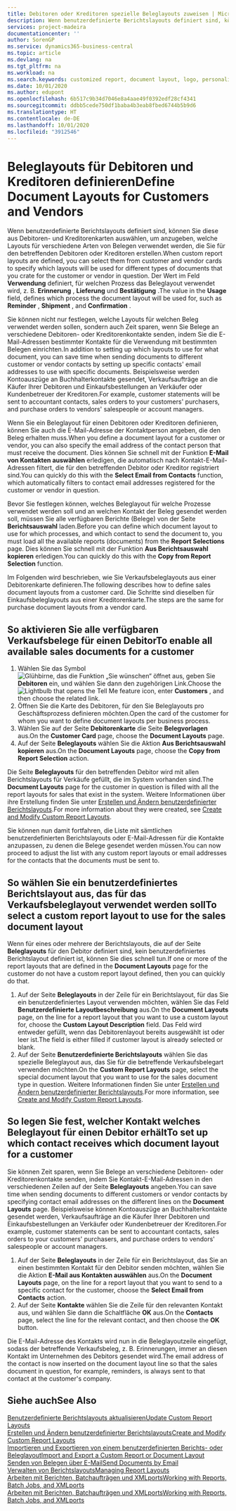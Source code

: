```yaml
---
title: Debitoren oder Kreditoren spezielle Beleglayouts zuweisen | Microsoft Docs
description: Wenn benutzerdefinierte Berichtslayouts definiert sind, können Sie diese aus Debitoren- und Kreditorenkarten auswählen, um anzugeben, dass die ausgewählten Layouts für Belege verwendet werden, die Sie für den betreffenden Debitoren oder Kreditoren erstellen.
services: project-madeira
documentationcenter: ''
author: SorenGP
ms.service: dynamics365-business-central
ms.topic: article
ms.devlang: na
ms.tgt_pltfrm: na
ms.workload: na
ms.search.keywords: customized report, document layout, logo, personalize
ms.date: 10/01/2020
ms.author: edupont
ms.openlocfilehash: 6b517c9b34d7046e8a4aae49f0392edf28cf4341
ms.sourcegitcommit: ddbb5cede750df1baba4b3eab8fbed6744b5b9d6
ms.translationtype: HT
ms.contentlocale: de-DE
ms.lasthandoff: 10/01/2020
ms.locfileid: "3912546"
---
```

# <a name="define-document-layouts-for-customers-and-vendors"></a><span data-ttu-id="9fafd-103">Beleglayouts für Debitoren und Kreditoren definieren</span><span class="sxs-lookup"><span data-stu-id="9fafd-103">Define Document Layouts for Customers and Vendors</span></span>
<span data-ttu-id="9fafd-104">Wenn benutzerdefinierte Berichtslayouts definiert sind, können Sie diese aus Debitoren- und Kreditorenkarten auswählen, um anzugeben, welche Layouts für verschiedene Arten von Belegen verwendet werden, die Sie für den betreffenden Debitoren oder Kreditoren erstellen.</span><span class="sxs-lookup"><span data-stu-id="9fafd-104">When custom report layouts are defined, you can select them from customer and vendor cards to specify which layouts will be used for different types of documents that you crate for the customer or vendor in question.</span></span> <span data-ttu-id="9fafd-105">Der Wert im Feld **Verwendung** definiert, für welchen Prozess das Beleglayout verwendet wird, z. B. **Erinnerung** , **Lieferung** und **Bestätigung** .</span><span class="sxs-lookup"><span data-stu-id="9fafd-105">The value in the **Usage** field, defines which process the document layout will be used for, such as **Reminder** , **Shipment** , and **Confirmation** .</span></span>

<span data-ttu-id="9fafd-106">Sie können nicht nur festlegen, welche Layouts für welchen Beleg verwendet werden sollen, sondern auch Zeit sparen, wenn Sie Belege an verschiedene Debitoren- oder Kreditorenkontakte senden, indem Sie die E-Mail-Adressen bestimmter Kontakte für die Verwendung mit bestimmten Belegen einrichten.</span><span class="sxs-lookup"><span data-stu-id="9fafd-106">In addition to setting up which layouts to use for what document, you can save time when sending documents to different customer or vendor contacts by setting up specific contacts' email addresses to use with specific documents.</span></span> <span data-ttu-id="9fafd-107">Beispielsweise werden Kontoauszüge an Buchhalterkontakte gesendet, Verkaufsaufträge an die Käufer Ihrer Debitoren und Einkaufsbestellungen an Verkäufer oder Kundenbetreuer der Kreditoren.</span><span class="sxs-lookup"><span data-stu-id="9fafd-107">For example, customer statements will be sent to accountant contacts, sales orders to your customers' purchasers, and purchase orders to vendors' salespeople or account managers.</span></span>

<span data-ttu-id="9fafd-108">Wenn Sie ein Beleglayout für einen Debitoren oder Kreditoren definieren, können Sie auch die E-Mail-Adresse der Kontaktperson angeben, die den Beleg erhalten muss.</span><span class="sxs-lookup"><span data-stu-id="9fafd-108">When you define a document layout for a customer or vendor, you can also specify the email address of the contact person that must receive the document.</span></span> <span data-ttu-id="9fafd-109">Dies können Sie schnell mit der Funktion **E-Mail von Kontakten auswählen** erledigen, die automatisch nach Kontakt-E-Mail-Adressen filtert, die für den betreffenden Debitor oder Kreditor registriert sind.</span><span class="sxs-lookup"><span data-stu-id="9fafd-109">You can quickly do this with the **Select Email from Contacts** function, which automatically filters to contact email addresses registered for the customer or vendor in question.</span></span>

<span data-ttu-id="9fafd-110">Bevor Sie festlegen können, welches Beleglayout für welche Prozesse verwendet werden soll und an welchen Kontakt der Beleg gesendet werden soll, müssen Sie alle verfügbaren Berichte (Belege) von der Seite **Berichtsauswahl** laden.</span><span class="sxs-lookup"><span data-stu-id="9fafd-110">Before you can define which document layout to use for which processes, and which contact to send the document to, you must load all the available reports (documents) from the **Report Selections** page.</span></span> <span data-ttu-id="9fafd-111">Dies können Sie schnell mit der Funktion **Aus Berichtsauswahl kopieren** erledigen.</span><span class="sxs-lookup"><span data-stu-id="9fafd-111">You can quickly do this with the **Copy from Report Selection** function.</span></span>

<span data-ttu-id="9fafd-112">Im Folgenden wird beschrieben, wie Sie Verkaufsbeleglayouts aus einer Debitorenkarte definieren.</span><span class="sxs-lookup"><span data-stu-id="9fafd-112">The following describes how to define sales document layouts from a customer card.</span></span> <span data-ttu-id="9fafd-113">Die Schritte sind dieselben für Einkaufsbeleglayouts aus einer Kreditorenkarte.</span><span class="sxs-lookup"><span data-stu-id="9fafd-113">The steps are the same for purchase document layouts from a vendor card.</span></span>

## <a name="to-enable-all-available-sales-documents-for-a-customer"></a><span data-ttu-id="9fafd-114">So aktivieren Sie alle verfügbaren Verkaufsbelege für einen Debitor</span><span class="sxs-lookup"><span data-stu-id="9fafd-114">To enable all available sales documents for a customer</span></span>
1. <span data-ttu-id="9fafd-115">Wählen Sie das Symbol ![Glühbirne, das die Funktion „Sie wünschen“ öffnet](media/ui-search/search_small.png "Was möchten Sie tun?") aus, geben Sie **Debitoren** ein, und wählen Sie dann den zugehörigen Link.</span><span class="sxs-lookup"><span data-stu-id="9fafd-115">Choose the ![Lightbulb that opens the Tell Me feature](media/ui-search/search_small.png "Tell me what you want to do") icon, enter **Customers** , and then choose the related link.</span></span>
2. <span data-ttu-id="9fafd-116">Öffnen Sie die Karte des Debitoren, für den Sie Beleglayouts pro Geschäftsprozess definieren möchten.</span><span class="sxs-lookup"><span data-stu-id="9fafd-116">Open the card of the customer for whom you want to define document layouts per business process.</span></span>
3. <span data-ttu-id="9fafd-117">Wählen Sie auf der Seite **Debitorenkarte** die Seite **Belegvorlagen** aus.</span><span class="sxs-lookup"><span data-stu-id="9fafd-117">On the **Customer Card** page, choose the **Document Layouts** page.</span></span>
4. <span data-ttu-id="9fafd-118">Auf der Seite **Beleglayouts** wählen Sie die Aktion **Aus Berichtsauswahl kopieren** aus.</span><span class="sxs-lookup"><span data-stu-id="9fafd-118">On the **Document Layouts** page, choose the **Copy from Report Selection** action.</span></span>

<span data-ttu-id="9fafd-119">Die Seite **Beleglayouts** für den betreffenden Debitor wird mit allen Berichtslayouts für Verkäufe gefüllt, die im System vorhanden sind.</span><span class="sxs-lookup"><span data-stu-id="9fafd-119">The **Document Layouts** page for the customer in question is filled with all the report layouts for sales that exist in the system.</span></span> <span data-ttu-id="9fafd-120">Weitere Informationen über ihre Erstellung finden Sie unter [Erstellen und Ändern benutzerdefinierter Berichtslayouts](ui-how-create-custom-report-layout.md).</span><span class="sxs-lookup"><span data-stu-id="9fafd-120">For more information about they were created, see [Create and Modify Custom Report Layouts](ui-how-create-custom-report-layout.md).</span></span>

<span data-ttu-id="9fafd-121">Sie können nun damit fortfahren, die Liste mit sämtlichen benutzerdefinierten Berichtslayouts oder E-Mail-Adressen für die Kontakte anzupassen, zu denen die Belege gesendet werden müssen.</span><span class="sxs-lookup"><span data-stu-id="9fafd-121">You can now proceed to adjust the list with any custom report layouts or email addresses for the contacts that the documents must be sent to.</span></span>

## <a name="to-select-a-custom-report-layout-to-use-for-the-sales-document-layout"></a><span data-ttu-id="9fafd-122">So wählen Sie ein benutzerdefiniertes Berichtslayout aus, das für das Verkaufsbeleglayout verwendet werden soll</span><span class="sxs-lookup"><span data-stu-id="9fafd-122">To select a custom report layout to use for the sales document layout</span></span>
<span data-ttu-id="9fafd-123">Wenn für eines oder mehrere der Berichtslayouts, die auf der Seite **Beleglayouts** für den Debitor definiert sind, kein benutzerdefiniertes Berichtslayout definiert ist, können Sie dies schnell tun.</span><span class="sxs-lookup"><span data-stu-id="9fafd-123">If one or more of the report layouts that are defined in the **Document Layouts** page for the customer do not have a custom report layout defined, then you can quickly do that.</span></span>

1. <span data-ttu-id="9fafd-124">Auf der Seite **Beleglayouts** in der Zeile für ein Berichtslayout, für das Sie ein benutzerdefiniertes Layout verwenden möchten, wählen Sie das Feld **Benutzerdefinierte Layoutbeschreibung** aus.</span><span class="sxs-lookup"><span data-stu-id="9fafd-124">On the **Document Layouts** page, on the line for a report layout that you want to use a custom layout for, choose the **Custom Layout Description** field.</span></span> <span data-ttu-id="9fafd-125">Das Feld wird entweder gefüllt, wenn das Debitorenlayout bereits ausgewählt ist oder leer ist.</span><span class="sxs-lookup"><span data-stu-id="9fafd-125">The field is either filled if customer layout is already selected or blank.</span></span>
2. <span data-ttu-id="9fafd-126">Auf der Seite **Benutzerdefinierte Berichtslayouts** wählen Sie das spezielle Beleglayout aus, das Sie für die betreffende Verkaufsbelegart verwenden möchten.</span><span class="sxs-lookup"><span data-stu-id="9fafd-126">On the **Custom Report Layouts** page, select the special document layout that you want to use for the sales document type in question.</span></span> <span data-ttu-id="9fafd-127">Weitere Informationen finden Sie unter [Erstellen und Ändern benutzerdefinierter Berichtslayouts](ui-how-create-custom-report-layout.md).</span><span class="sxs-lookup"><span data-stu-id="9fafd-127">For more information, see [Create and Modify Custom Report Layouts](ui-how-create-custom-report-layout.md).</span></span>

## <a name="to-set-up-which-contact-receives-which-document-layout-for-a-customer"></a><span data-ttu-id="9fafd-128">So legen Sie fest, welcher Kontakt welches Beleglayout für einen Debitor erhält</span><span class="sxs-lookup"><span data-stu-id="9fafd-128">To set up which contact receives which document layout for a customer</span></span>
<span data-ttu-id="9fafd-129">Sie können Zeit sparen, wenn Sie Belege an verschiedene Debitoren- oder Kreditorenkontakte senden, indem Sie Kontakt-E-Mail-Adressen in den verschiedenen Zeilen auf der Seite **Beleglayouts** angeben.</span><span class="sxs-lookup"><span data-stu-id="9fafd-129">You can save time when sending documents to different customers or vendor contacts by specifying contact email addresses on the different lines on the **Document Layouts** page.</span></span> <span data-ttu-id="9fafd-130">Beispielsweise können Kontoauszüge an Buchhalterkontakte gesendet werden, Verkaufsaufträge an die Käufer Ihrer Debitoren und Einkaufsbestellungen an Verkäufer oder Kundenbetreuer der Kreditoren.</span><span class="sxs-lookup"><span data-stu-id="9fafd-130">For example, customer statements can be sent to accountant contacts, sales orders to your customers' purchasers, and purchase orders to vendors' salespeople or account managers.</span></span>

1. <span data-ttu-id="9fafd-131">Auf der Seite **Beleglayouts** in der Zeile für ein Berichtslayout, das Sie an einen bestimmten Kontakt für den Debitor senden möchten, wählen Sie die Aktion **E-Mail aus Kontakten auswählen** aus.</span><span class="sxs-lookup"><span data-stu-id="9fafd-131">On the **Document Layouts** page, on the line for a report layout that you want to send to a specific contact for the customer, choose the **Select Email from Contacts** action.</span></span>
2. <span data-ttu-id="9fafd-132">Auf der Seite **Kontakte** wählen Sie die Zeile für den relevanten Kontakt aus, und wählen Sie dann die Schaltfläche **OK** aus.</span><span class="sxs-lookup"><span data-stu-id="9fafd-132">On the **Contacts** page, select the line for the relevant contact, and then choose the **OK** button.</span></span>

<span data-ttu-id="9fafd-133">Die E-Mail-Adresse des Kontakts wird nun in die Beleglayoutzeile eingefügt, sodass der betreffende Verkaufsbeleg, z. B. Erinnerungen, immer an diesen Kontakt im Unternehmen des Debitors gesendet wird.</span><span class="sxs-lookup"><span data-stu-id="9fafd-133">The email address of the contact is now inserted on the document layout line so that the sales document in question, for example, reminders, is always sent to that contact at the customer's company.</span></span>

## <a name="see-also"></a><span data-ttu-id="9fafd-134">Siehe auch</span><span class="sxs-lookup"><span data-stu-id="9fafd-134">See Also</span></span>  
[<span data-ttu-id="9fafd-135">Benutzerdefinierte Berichtslayouts aktualisieren</span><span class="sxs-lookup"><span data-stu-id="9fafd-135">Update Custom Report Layouts</span></span>](ui-update-report-layouts.md)  
[<span data-ttu-id="9fafd-136">Erstellen und Ändern benutzerdefinierter Berichtslayouts</span><span class="sxs-lookup"><span data-stu-id="9fafd-136">Create and Modify Custom Report Layouts</span></span>](ui-how-create-custom-report-layout.md)  
[<span data-ttu-id="9fafd-137">Importieren und Exportieren von einem benutzerdefinierten Berichts- oder Beleglayout</span><span class="sxs-lookup"><span data-stu-id="9fafd-137">Import and Export a Custom Report or Document Layout</span></span>](ui-how-import-and-export-report-layout.md)  
[<span data-ttu-id="9fafd-138">Senden von Belegen über E-Mail</span><span class="sxs-lookup"><span data-stu-id="9fafd-138">Send Documents by Email</span></span>](ui-how-send-documents-email.md)  
[<span data-ttu-id="9fafd-139">Verwalten von Berichtslayouts</span><span class="sxs-lookup"><span data-stu-id="9fafd-139">Managing Report Layouts</span></span>](ui-manage-report-layouts.md)  
[<span data-ttu-id="9fafd-140">Arbeiten mit Berichten, Batchaufträgen und XMLports</span><span class="sxs-lookup"><span data-stu-id="9fafd-140">Working with Reports, Batch Jobs, and XMLports</span></span>](ui-work-report.md)  
[<span data-ttu-id="9fafd-141">Arbeiten mit Berichten, Batchaufträgen und XMLports</span><span class="sxs-lookup"><span data-stu-id="9fafd-141">Working with Reports, Batch Jobs, and XMLports</span></span>](ui-work-report.md)  
